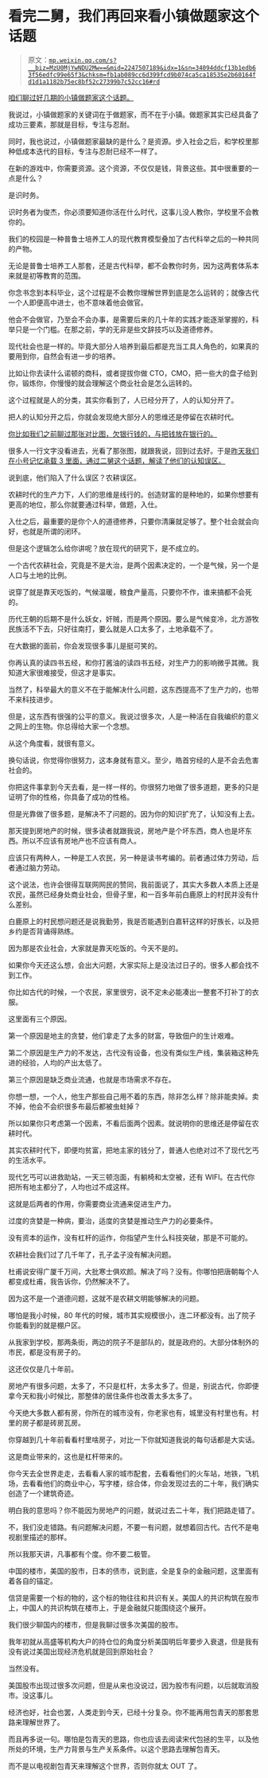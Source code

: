 # 看完二舅，我们再回来看小镇做题家这个话题

> 原文：[`mp.weixin.qq.com/s?__biz=MzU0MjYwNDU2Mw==&mid=2247507189&idx=1&sn=34094ddcf13b1edb63f56edfc99e65f3&chksm=fb1ab089cc6d399fcd9b074ca5ca18535e2b60164fd1d1a1182b75ec8bf52c27399b7c52cc16#rd`](http://mp.weixin.qq.com/s?__biz=MzU0MjYwNDU2Mw==&mid=2247507189&idx=1&sn=34094ddcf13b1edb63f56edfc99e65f3&chksm=fb1ab089cc6d399fcd9b074ca5ca18535e2b60164fd1d1a1182b75ec8bf52c27399b7c52cc16#rd)

[咱们聊过好几期的小镇做题家这个话题。](https://mp.weixin.qq.com/s?__biz=MzU0MjYwNDU2Mw==&mid=2247507140&idx=1&sn=fc461ad9ba15fee79716bdf741f23efa&chksm=fb1ab0b8cc6d39aee23a4ae51f8889ac022d928a534cf1f2a17c053853558f560071d3d788fe&token=668521558&lang=zh_CN&scene=21#wechat_redirect) 

我说过，小镇做题家的关键词在于做题家，而不在于小镇。做题家其实已经具备了成功三要素，那就是目标，专注与忍耐。

同时，我也说过，小镇做题家最缺的是什么？是资源。步入社会之后，和学校里那种低成本迭代的目标，专注与忍耐已经不一样了。 

在新的游戏中，你需要资源。这个资源，不仅仅是钱，背景这些。其中很重要的一点是什么？

是识时务。

识时务者为俊杰，你必须要知道你活在什么时代，这事儿没人教你，学校里不会教你的。

我们的校园是一种普鲁士培养工人的现代教育模型叠加了古代科举之后的一种共同的产物。 

无论是普鲁士培养工人那套，还是古代科举，都不会教你时务，因为这两套体系本来就是初等教育的范围。

你念书念到本科毕业，这个过程是不会教你理解世界到底是怎么运转的；就像古代一个人即便高中进士，也不意味着他会做官。 

他会不会做官，乃至会不会办事，是需要后来的几十年的实践才能逐渐掌握的，科举只是一个门槛。在那之前，学的无非是些文辞技巧以及道德修养。

现代社会也是一样的。毕竟大部分人培养到最后都是充当工具人角色的，如果真的要用到你，自然会有进一步的培养。 

比如让你去读什么诺顿的商科，或者提拔你做 CTO，CMO，把一些大的盘子给到你，锻炼你，你慢慢的就会理解这个商业社会是怎么运转的。

这个过程就是人的分类，其实你看到了，人已经分开了，人的认知分开了。

把人的认知分开之后，你就会发现绝大部分人的思维还是停留在农耕时代。

[你比如我们之前聊过那张对比图，欠银行钱的，与把钱放在银行的。](http://mp.weixin.qq.com/s?__biz=MzU0MjYwNDU2Mw==&mid=2247507185&idx=2&sn=accaac44b8326475782591131dc2fb8a&chksm=fb1ab08dcc6d399b795a2084d851392d57dd4f62dbbcb92eb8d84882bdd12cb88fad3633bee2&scene=21#wechat_redirect)

很多人一行文字没看进去，光看了那张图，就跟我说，回到过去好。于是[昨天我们在小号记忆承载 3 里面，通过二舅这个话题，解读了他们的认知误区。](http://mp.weixin.qq.com/s?__biz=MzU3NDc5Nzc0NQ==&mid=2247519387&idx=1&sn=b1ae320634e4d02ed7ee22d971fbb903&chksm=fd2e2e45ca59a7535077236247dc49e1cb5e06cea7940a97bfeea4e0073f2cc6b7473cb31380&scene=21#wechat_redirect)

说到底，他们陷入了什么误区？农耕误区。

农耕时代的生产力下，人们的思维是线行的。创造财富的是种地的，如果你想要有更高的地位，那么你就要通过科举，做题，入仕。

入仕之后，最重要的是你个人的道德修养，只要你清廉就足够了。整个社会就会向好，也就是所谓的闭环。

但是这个逻辑怎么给你讲呢？放在现代的研究下，是不成立的。 

一个古代农耕社会，究竟是不是大治，是两个因素决定的，一个是气候，另一个是人口与土地的比例。

说穿了就是靠天吃饭的，气候温暖，粮食产量高，只要你不作，谁来搞都不会死的。 

历代王朝的后期不是什么妖女，奸贼，而是两个原因。要么是气候变冷，北方游牧民族活不下去，只好往南打，要么就是人口太多了，土地承载不了。 

在大数据的面前，你会发现很多事儿是挺可笑的。 

你再认真的读四书五经，和你打酱油的读四书五经，对生产力的影响微乎其微。我知道大家很难接受，但这才是事实。

当然了，科举最大的意义不在于能解决什么问题，这东西提高不了生产力的，也带不来科技进步。 

但是，这东西有很强的公平的意义。我说过很多次，人是一种活在自我编织的意义之网上的生物。你总得给大家一个念想。

从这个角度看，就很有意义。

换句话说，你觉得你很努力，这本身就有意义。至少，皓首穷经的人是不会去危害社会的。

你把这件事拿到今天去看，是一样一样的。你很努力地做了很多道题，更多的只是证明了你的性格，你具备了成功的性格。 

但是光靠做了很多题，是解决不了问题的。因为你的知识扩充了，认知没有上去。

那天提到房地产的时候，很多读者就跟我说，房地产是个坏东西，商人也是坏东西。所以不应该有房地产也不应该有商人。

应该只有两种人，一种是工人农民，另一种是读书考编的。前者通过体力劳动，后者通过脑力劳动。

这个说法，也许会很得互联网网民的赞同，我前面说了，其实大多数人本质上还是农民，虽然已经身处商业社会，但骨子里，和一百多年前白鹿原上的村民并没有什么差别。 

白鹿原上的村民想问题还是说我勤劳，我是否能遇到白嘉轩这样的好族长，以及把乡约是否背诵得熟练。 

因为那是农业社会，大家就是靠天吃饭的。今天不是的。

如果你今天还这么想，会出大问题，大家实际上是没法过日子的。很多人都会找不到工作。

你比如古代的时候，一个农民，家里很穷，说不定未必能凑出一整套不打补丁的衣服。 

这里面有三个原因。

第一个原因是地主的贪婪，他们拿走了太多的财富，导致佃户的生计艰难。

第二个原因是生产力的不发达，古代没有设备，也没有类似生产线，集装箱这种先进的经验，人均的产出太低了。

第三个原因是缺乏商业流通，也就是市场需求不存在。

你想一想，一个人，他生产那些自己用不着的东西，除非怎么样？除非能卖掉。卖不掉，他会不会织很多布最后都被虫蛀掉？ 

所以如果你只考虑第一个因素，不看后面两个因素。就说明你的思维还是停留在农耕时代。 

其实农耕时代下，即便均贫富，把地主家的钱分了，普通人也绝对过不了现代乞丐的生活水平。 

现代乞丐可以进救助站，一天三顿泡面，有躺椅和太空被，还有 WIFI。在古代你把所有地主都分了，人均也过不成这样。 

这就是后两者的作用，你需要商业流通来促进生产力。

过度的贪婪是一种病，要治，适度的贪婪是推动生产力的必要条件。 

没有资本的运作，没有杠杆的运作，你指望产生什么科技突破，那是不可能的。 

农耕社会我们过了几千年了，孔子孟子没有解决问题。 

杜甫说安得广厦千万间，大批寒士俱欢颜。解决了吗？没有。你哪怕把唐朝每个人都变成杜甫，我告诉你，仍然解决不了。

因为这不是一个道德问题，这就不是农耕文明能够解决的问题。 

哪怕是我小时候，80 年代的时候，城市其实规模很小，连二环都没有。出了院子你能看到的就是棚户区。

从我家到学校，那两条街，两边的院子不是部队的，就是政府的。大部分体制外的市民，都是没有房子的。 

这还仅仅是几十年前。 

房地产有很多问题，太多了，不只是杠杆，太多太多了。但是，别说古代，你即便拿今天和我小时候比，那整体的居住条件也改善太多太多了。 

今天绝大多数人都有房，你所在的城市没有，你老家也有，城里没有村里也有。村里的房子都是砖房瓦房。 

你穿越到几十年前看看村里啥房子，对比一下你就知道我说的每句话都是大实话。 

这是商业带来的，这也是杠杆带来的。 

你今天去全世界走走，去看看人家的城市配套，去看看他们的火车站，地铁，飞机场，去看看他们的商业中心，写字楼，综合体，你会发现过去的二十年，我们确实创造了一个建筑奇迹。

明白我的意思吗？你不能因为房地产的问题，就说过去二十年，我们把路走错了。 

不，我们没走错路。有问题解决问题，不要一有问题，就想着回古代。古代不是电视剧里描述的那样。

所以我那天讲，凡事都有个度。你不要二极管。

中国的楼市，美国的股市，日本的债市，说到底，全是复杂的金融问题，这里面有着各自的锚定。

信贷是需要一个标的物的，这个标的物往往和共识有关。美国人的共识构筑在股市上，中国人的共识构筑在楼市上，于是金融就只能围绕这个展开。 

我们很少聊国内的楼市，但是我聊过很多次美国的股市。 

我年初就从高盛等机构大户的持仓位的角度分析美国明后年要步入衰退，但是我有没有说过美国出现经济危机就是回到原始社会？ 

当然没有。

美国股市出现过很多次问题，但是从来也没说过，因为股市有问题，以后就取消股市。没这事儿。

经济也好，社会也罢，人类走到今天，已经十分复杂。你不能再用包青天的那套思路来理解世界了。

而且再多说一句。哪怕是包青天的思路，你也应该去阅读宋代包拯的生平，以及他所处的环境，生产力背景与生产关系条件。以这个思路去理解包青天。

而不是以电视剧包青天来理解这个世界，否则你就太 OUT 了。